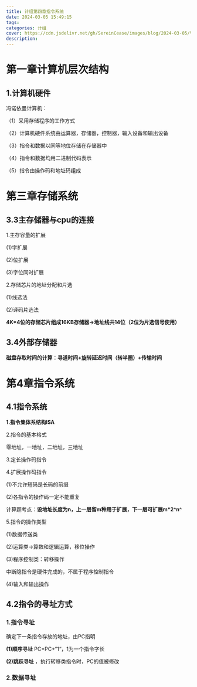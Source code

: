 ```yaml
---
title: 计组第四章指令系统
date: 2024-03-05 15:49:15
tags:
categories: 计组
cover: https://cdn.jsdelivr.net/gh/SereinCease/images/blog/2024-03-05/%E5%BE%AE%E4%BF%A1%E5%9B%BE%E7%89%87_20240305195548-95ccf9.jpg
description:
---
```


# 第一章计算机层次结构

## 1.计算机硬件

冯诺依曼计算机：

（1）采用存储程序的工作方式

（2）计算机硬件系统由运算器，存储器，控制器，输入设备和输出设备

（3）指令和数据以同等地位存储在存储器中

（4）指令和数据均用二进制代码表示

（5）指令由操作码和地址码组成

# 第三章存储系统

## 3.3主存储器与cpu的连接

1.主存容量的扩展

(1)字扩展

(2)位扩展

(3)字位同时扩展

2.存储芯片的地址分配和片选

(1)线选法

(2)译码片选法

**4K*4位的存储芯片组成16KB存储器->地址线共14位（2位为片选信号使用）**

## 3.4外部存储器

**磁盘存取时间的计算：寻道时间+旋转延迟时间（转半圈）+传输时间**

# 第4章指令系统

## 4.1指令系统

**1.指令集体系结构ISA**

2.指令的基本格式

零地址，一地址，二地址，三地址

3.定长操作码指令

4.扩展操作码指令

(1)不允许短码是长码的前缀

(2)各指令的操作码一定不能重复

计算题考点：**设地址长度为n，上一层留m种用于扩展，下一层可扩展m*2^n^** 

5.指令的操作类型

(1)数据传送类

(2)运算类->算数和逻辑运算，移位操作

(3)程序控制类：转移操作

中断隐指令是硬件完成的，不属于程序控制指令

(4)输入和输出操作

## 4.2指令的寻址方式

### 1.指令寻址

确定下一条指令存放的地址，由PC指明

**(1)顺序寻址** PC=PC+“1“，1为一个指令字长

**(2)跳跃寻址** ，执行转移类指令时，PC的值被修改

### 2.数据寻址




